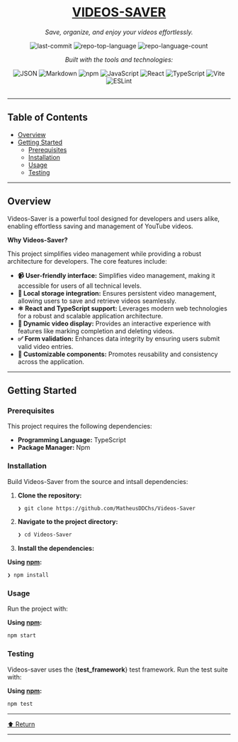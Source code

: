 <div id="top">

<!-- HEADER STYLE: CLASSIC -->
<div align="center">


# <a href="https://video-saver.com.br/">VIDEOS-SAVER</a>

<em>Save, organize, and enjoy your videos effortlessly.</em>

<!-- BADGES -->
<img src="https://img.shields.io/github/last-commit/MatheusDDChs/Videos-Saver?style=flat&logo=git&logoColor=white&color=0080ff" alt="last-commit">
<img src="https://img.shields.io/github/languages/top/MatheusDDChs/Videos-Saver?style=flat&color=0080ff" alt="repo-top-language">
<img src="https://img.shields.io/github/languages/count/MatheusDDChs/Videos-Saver?style=flat&color=0080ff" alt="repo-language-count">

<em>Built with the tools and technologies:</em>

<img src="https://img.shields.io/badge/JSON-000000.svg?style=flat&logo=JSON&logoColor=white" alt="JSON">
<img src="https://img.shields.io/badge/Markdown-000000.svg?style=flat&logo=Markdown&logoColor=white" alt="Markdown">
<img src="https://img.shields.io/badge/npm-CB3837.svg?style=flat&logo=npm&logoColor=white" alt="npm">
<img src="https://img.shields.io/badge/JavaScript-F7DF1E.svg?style=flat&logo=JavaScript&logoColor=black" alt="JavaScript">
<img src="https://img.shields.io/badge/React-61DAFB.svg?style=flat&logo=React&logoColor=black" alt="React">
<img src="https://img.shields.io/badge/TypeScript-3178C6.svg?style=flat&logo=TypeScript&logoColor=white" alt="TypeScript">
<img src="https://img.shields.io/badge/Vite-646CFF.svg?style=flat&logo=Vite&logoColor=white" alt="Vite">
<img src="https://img.shields.io/badge/ESLint-4B32C3.svg?style=flat&logo=ESLint&logoColor=white" alt="ESLint">

</div>
<br>

---

## Table of Contents

- [Overview](#overview)
- [Getting Started](#getting-started)
    - [Prerequisites](#prerequisites)
    - [Installation](#installation)
    - [Usage](#usage)
    - [Testing](#testing)

---

## Overview

Videos-Saver is a powerful tool designed for developers and users alike, enabling effortless saving and management of YouTube videos. 

**Why Videos-Saver?**

This project simplifies video management while providing a robust architecture for developers. The core features include:

- **📹 User-friendly interface:** Simplifies video management, making it accessible for users of all technical levels.
- **💾 Local storage integration:** Ensures persistent video management, allowing users to save and retrieve videos seamlessly.
- **⚛️ React and TypeScript support:** Leverages modern web technologies for a robust and scalable application architecture.
- **🎥 Dynamic video display:** Provides an interactive experience with features like marking completion and deleting videos.
- **✅ Form validation:** Enhances data integrity by ensuring users submit valid video entries.
- **🔧 Customizable components:** Promotes reusability and consistency across the application.

---

## Getting Started

### Prerequisites

This project requires the following dependencies:

- **Programming Language:** TypeScript
- **Package Manager:** Npm

### Installation

Build Videos-Saver from the source and intsall dependencies:

1. **Clone the repository:**

    ```sh
    ❯ git clone https://github.com/MatheusDDChs/Videos-Saver
    ```

2. **Navigate to the project directory:**

    ```sh
    ❯ cd Videos-Saver
    ```

3. **Install the dependencies:**

**Using [npm](https://www.npmjs.com/):**

```sh
❯ npm install
```

### Usage

Run the project with:

**Using [npm](https://www.npmjs.com/):**

```sh
npm start
```

### Testing

Videos-saver uses the {__test_framework__} test framework. Run the test suite with:

**Using [npm](https://www.npmjs.com/):**

```sh
npm test
```

---

<div align="left"><a href="#top">⬆ Return</a></div>

---
